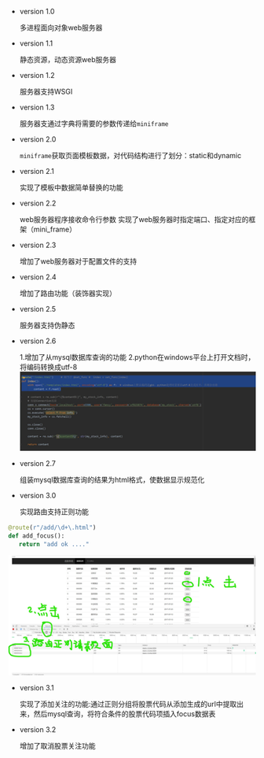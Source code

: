 - version 1.0

    多进程面向对象web服务器
    
- version 1.1

    静态资源，动态资源web服务器
    
- version 1.2

    服务器支持WSGI
    
- version 1.3

    服务器支通过字典将需要的参数传递给`miniframe`   
    
- version 2.0

    `miniframe`获取页面模板数据，对代码结构进行了划分：static和dynamic
    
- version 2.1

    实现了模板中数据简单替换的功能

- version 2.2

    web服务器程序接收命令行参数
    实现了web服务器时指定端口、指定对应的框架（mini_frame）
    
- version 2.3

    增加了web服务器对于配置文件的支持

- version 2.4

    增加了路由功能（装饰器实现）
 
- version 2.5

    服务器支持伪静态

- version 2.6 
    
    1.增加了从mysql数据库查询的功能
    2.python在windows平台上打开文档时，将编码转换成utf-8
![image](pics/python在windows打开文件.jpg)
 
 - version 2.7
    
    组装mysql数据库查询的结果为html格式，使数据显示规范化
    
- version 3.0

    实现路由支持正则功能
    
 ```py
@route(r"/add/\d+\.html")
def add_focus():
    return "add ok ...."
```
![image](pics/路由正则示例.jpg)

- version 3.1

    实现了添加关注的功能:通过正则分组将股票代码从添加生成的url中提取出来，然后mysql查询，将符合条件的股票代码项插入focus数据表

- version 3.2 

    增加了取消股票关注功能
    
